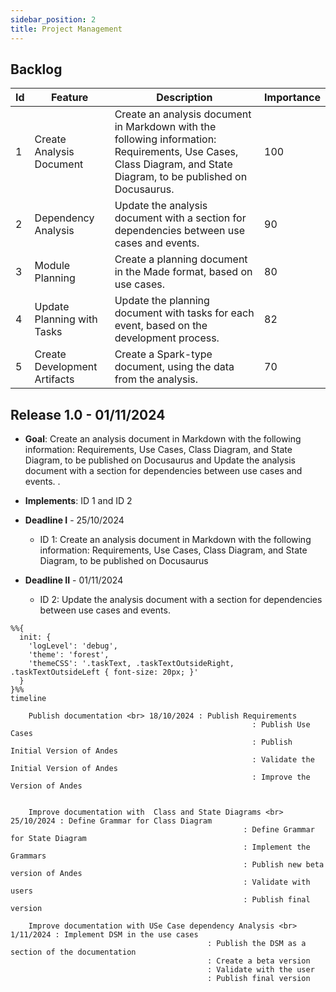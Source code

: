 ```yaml
---
sidebar_position: 2
title: Project Management
---
```

## Backlog

| Id | Feature | Description | Importance |
| -- | ------- | ----------- | ----------- |
| 1  | Create Analysis Document | Create an analysis document in Markdown with the following information: Requirements, Use Cases, Class Diagram, and State Diagram, to be published on Docusaurus. | 100 |
| 2  | Dependency Analysis | Update the analysis document with a section for dependencies between use cases and events. | 90 |
| 3  | Module Planning | Create a planning document in the Made format, based on use cases. | 80 |
| 4  | Update Planning with Tasks | Update the planning document with tasks for each event, based on the development process. | 82 |
| 5  | Create Development Artifacts | Create a Spark-type document, using the data from the analysis. | 70 |


## Release 1.0 - 01/11/2024

* **Goal**: Create an analysis document in Markdown with the following information: Requirements, Use Cases, Class Diagram, and State Diagram, to be published on Docusaurus and Update the analysis document with a section for dependencies between use cases and events. . 

* **Implements**: ID 1 and ID 2

* **Deadline I**  - 25/10/2024 
    * ID 1: Create an analysis document in Markdown with the following information: Requirements, Use Cases, Class Diagram, and State Diagram, to be published on Docusaurus  
* **Deadline II** - 01/11/2024 
    * ID 2: Update the analysis document with a section for dependencies between use cases and events.

```mermaid
%%{
  init: {
    'logLevel': 'debug',
    'theme': 'forest',
    'themeCSS': '.taskText, .taskTextOutsideRight, .taskTextOutsideLeft { font-size: 20px; }'
  }
}%%
timeline
   
    Publish documentation <br> 18/10/2024 : Publish Requirements 
                                                      : Publish Use Cases
                                                      : Publish Initial Version of Andes
                                                      : Validate the Initial Version of Andes
                                                      : Improve the Version of Andes


    Improve documentation with  Class and State Diagrams <br> 25/10/2024 : Define Grammar for Class Diagram
                                                    : Define Grammar for State Diagram
                                                    : Implement the Grammars 
                                                    : Publish new beta version of Andes
                                                    : Validate with users
                                                    : Publish final version

    Improve documentation with USe Case dependency Analysis <br> 1/11/2024 : Implement DSM in the use cases
                                            : Publish the DSM as a section of the documentation
                                            : Create a beta version 
                                            : Validate with the user
                                            : Publish final version


```
